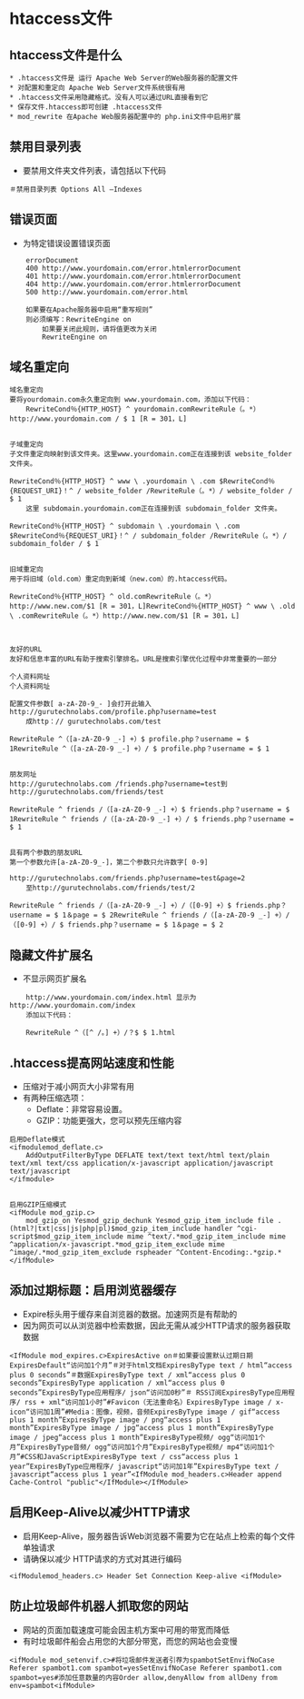 # htaccess文件



## htaccess文件是什么
	* .htaccess文件是 运行 Apache Web Server的Web服务器的配置文件
	* 对配置和重定向 Apache Web Server文件系统很有用
	* .htaccess文件采用隐藏格式。没有人可以通过URL直接看到它
	* 保存文件.htaccess即可创建 .htaccess文件
	* mod_rewrite 在Apache Web服务器配置中的 php.ini文件中启用扩展



## 禁用目录列表
* 要禁用文件夹文件列表，请包括以下代码
```
＃禁用目录列表 Options All –Indexes
```



## 错误页面
* 为特定错误设置错误页面
```
	errorDocument 
	400 http://www.yourdomain.com/error.htmlerrorDocument
	401 http://www.yourdomain.com/error.htmlerrorDocument
	404 http://www.yourdomain.com/error.htmlerrorDocument
	500 http://www.yourdomain.com/error.html

	如果要在Apache服务器中启用“重写规则”
	则必须编写：RewriteEngine on
		如果要关闭此规则，请将值更改为关闭
		RewriteEngine on

```



## 域名重定向
```
域名重定向
要将yourdomain.com永久重定向到 www.yourdomain.com，添加以下代码：
	RewriteCond％{HTTP_HOST} ^ yourdomain.comRewriteRule（。*）http://www.yourdomain.com / $ 1 [R = 301，L]


子域重定向
子文件重定向映射到该文件夹。这里www.yourdomain.com正在连接到该 website_folder 文件夹。

RewriteCond％{HTTP_HOST} ^ www \ .yourdomain \ .com $RewriteCond％{REQUEST_URI}！^ / website_folder /RewriteRule（。*）/ website_folder / $ 1
	这里 subdomain.yourdomain.com正在连接到该 subdomain_folder 文件夹。

RewriteCond％{HTTP_HOST} ^ subdomain \ .yourdomain \ .com $RewriteCond％{REQUEST_URI}！^ / subdomain_folder /RewriteRule（。*）/ subdomain_folder / $ 1


旧域重定向
用于将旧域（old.com）重定向到新域（new.com）的.htaccess代码。

RewriteCond％{HTTP_HOST} ^ old.comRewriteRule（。*）http://www.new.com/$1 [R = 301，L]RewriteCond％{HTTP_HOST} ^ www \ .old \ .comRewriteRule（。*）http://www.new.com/$1 [R = 301，L]



友好的URL
友好和信息丰富的URL有助于搜索引擎排名。URL是搜索引擎优化过程中非常重要的一部分

个人资料网址
个人资料网址

配置文件参数[ a-zA-Z0-9_- ]会打开此输入
http://gurutechnolabs.com/profile.php?username=test
	成http：// gurutechnolabs.com/test

RewriteRule ^（[a-zA-Z0-9 _-] +）$ profile.php？username = $ 1RewriteRule ^（[a-zA-Z0-9 _-] +）/ $ profile.php？username = $ 1


朋友网址
http://gurutechnolabs.com /friends.php?username=test到http://gurutechnolabs.com/friends/test

RewriteRule ^ friends /（[a-zA-Z0-9 _-] +）$ friends.php？username = $ 1RewriteRule ^ friends /（[a-zA-Z0-9 _-] +）/ $ friends.php？username = $ 1


具有两个参数的朋友URL
第一个参数允许[a-zA-Z0-9_-]，第二个参数只允许数字[ 0-9]

http://gurutechnolabs.com/friends.php?username=test&page=2
	至http://gurutechnolabs.com/friends/test/2

RewriteRule ^ friends /（[a-zA-Z0-9 _-] +）/（[0-9] +）$ friends.php？username = $ 1＆page = $ 2RewriteRule ^ friends /（[a-zA-Z0-9 _-] +）/（[0-9] +）/ $ friends.php？username = $ 1＆page = $ 2

```



## 隐藏文件扩展名
* 不显示网页扩展名
```
	http://www.yourdomain.com/index.html 显示为 http://www.yourdomain.com/index 
	添加以下代码：

	RewriteRule ^（[^ /。] +）/？$ $ 1.html
```



## .htaccess提高网站速度和性能
* 压缩对于减小网页大小非常有用
* 有两种压缩选项：
	* Deflate：非常容易设置。
	* GZIP：功能更强大，您可以预先压缩内容
```
启用Deflate模式
<ifmodulemod_deflate.c>
	AddOutputFilterByType DEFLATE text/text text/html text/plain text/xml text/css application/x-javascript application/javascript text/javascript
</ifmodule>


启用GZIP压缩模式
<ifModule mod_gzip.c>
	mod_gzip_on Yesmod_gzip_dechunk Yesmod_gzip_item_include file .(html?|txt|css|js|php|pl)$mod_gzip_item_include handler ^cgi-script$mod_gzip_item_include mime ^text/.*mod_gzip_item_include mime ^application/x-javascript.*mod_gzip_item_exclude mime ^image/.*mod_gzip_item_exclude rspheader ^Content-Encoding:.*gzip.*
</ifModule>

```



## 添加过期标题：启用浏览器缓存
* Expire标头用于缓存来自浏览器的数据。加速网页是有帮助的
* 因为网页可以从浏览器中检索数据，因此无需从减少HTTP请求的服务器获取数据
```
<IfModule mod_expires.c>ExpiresActive on＃如果要设置默认过期日期ExpiresDefault“访问加1个月”＃对于html文档ExpiresByType text / html“access plus 0 seconds”＃数据ExpiresByType text / xml“access plus 0 seconds”ExpiresByType application / xml“access plus 0 seconds”ExpiresByType应用程序/ json“访问加0秒”＃ RSS订阅ExpiresByType应用程序/ rss + xml“访问加1小时”#Favicon（无法重命名）ExpiresByType image / x-icon“访问加1周”#Media：图像，视频，音频ExpiresByType image / gif“access plus 1 month”ExpiresByType image / png“access plus 1 month”ExpiresByType image / jpg“access plus 1 month”ExpiresByType image / jpeg“access plus 1 month”ExpiresByType视频/ ogg“访问加1个月”ExpiresByType音频/ ogg“访问加1个月”ExpiresByType视频/ mp4“访问加1个月”#CSS和JavaScriptExpiresByType text / css“access plus 1 year”ExpiresByType应用程序/ javascript“访问加1年”ExpiresByType text / javascript“access plus 1 year”<IfModule mod_headers.c>Header append Cache-Control "public"</IfModule></IfModule>

```


## 启用Keep-Alive以减少HTTP请求
* 启用Keep-Alive，服务器告诉Web浏览器不需要为它在站点上检索的每个文件单独请求
* 请确保以减少 HTTP请求的方式对其进行编码
```
<ifModulemod_headers.c> Header Set Connection Keep-alive <ifModule>
```


## 防止垃圾邮件机器人抓取您的网站
* 网站的页面加载速度可能会因主机方案中可用的带宽而降低
* 有时垃圾邮件船会占用您的大部分带宽，而您的网站也会变慢
```
<ifModule mod_setenvif.c>#将垃圾邮件发送者引荐为spambotSetEnvifNoCase Referer spambot1.com spambot=yesSetEnvifNoCase Referer spambot1.com spambot=yes#添加任意数量的内容Order allow,denyAllow from allDeny from env=spambot<ifModule>

```













